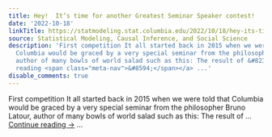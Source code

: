 ```yaml
---
title: Hey!  It’s time for another Greatest Seminar Speaker contest!
date: '2022-10-18'
linkTitle: https://statmodeling.stat.columbia.edu/2022/10/18/hey-its-time-for-another-greatest-seminar-speaker-contest/
source: Statistical Modeling, Causal Inference, and Social Science
description: 'First competition It all started back in 2015 when we were told that
  Columbia would be graced by a very special seminar from the philosopher Bruno Latour,
  author of many bowls of world salad such as this: The result of &#8230; <a href="https://statmodeling.stat.columbia.edu/2022/10/18/hey-its-time-for-another-greatest-seminar-speaker-contest/">Continue
  reading <span class="meta-nav">&#8594;</span></a> ...'
disable_comments: true
---
```

First competition It all started back in 2015 when we were told that Columbia would be graced by a very special seminar from the philosopher Bruno Latour, author of many bowls of world salad such as this: The result of &#8230; <a href="https://statmodeling.stat.columbia.edu/2022/10/18/hey-its-time-for-another-greatest-seminar-speaker-contest/">Continue reading <span class="meta-nav">&#8594;</span></a> ...